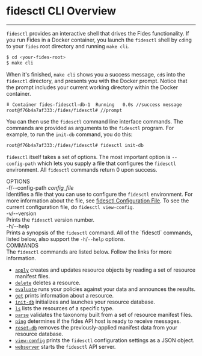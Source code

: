 # fidesctl CLI Overview

---

`fidesctl` provides an interactive shell that drives the Fides functionality. If you run Fides in a  Docker container, you launch the `fidesctl` shell by `cd`ing to your `fides` root directory and running `make cli`.

```bash
$ cd <your-fides-root>
$ make cli
```

When it's finished,  `make cli` shows you a success message, `cd`s into the `fidesctl` directory, and presents you with the Docker prompt. Notice that the prompt includes your current working directory within the Docker container.

```bash
⠿ Container fides-fidesctl-db-1  Running   0.0s //success message
root@f76b4a7af333:/fides/fidesctl# //prompt
```

You can then use the `fidesctl` command line interface commands. The commands are provided as arguments to the `fidesctl` program. For example, to run the `init-db` command, you do this:

```bash
root@f76b4a7af333:/fides/fidesctl# fidesctl init-db
```

`fidesctl` itself takes a set of options. The most important option is `--config-path` which lets you supply a file that configures the `fidesctl` environment.
All `fidesctl` commands return 0 upon success.


<div id="cli-docs" class="cli">
  <div class="label">OPTIONS</div>
  <div class="content">
    <div class="mono">
      -f/--config-path <i>config_file</i> 
    </div>
    <div class="content">
      Identifies a file that you can use to configure the <code>fidesctl</code> environment. For more information about the file, see <a href="configuration-file">fidesctl Configuration File</a>. To see the current configuration file, do <code>fidesctl&nbsp;view&#8209;config</code>.
    </div>
  </div>
  <div class="content">
    <div class="mono">
      -v/--version 
    </div>
    <div class="content">
      Prints the <code>fidesctl</code> version number.
    </div>
  </div>
  <div class="content">
    <div class="mono">
      -h/--help
    </div>
    <div class="content">
      Prints a synopsis of the <code>fidesctl</code> command. All of the `fidesctl` commands, listed below, also support the <code>-h</code>/<code>--help</code> options.
    </div>
  </div>
  <div class="label">COMMANDS</div>
  <div class="content">
    The <code>fidesctl</code> commands are listed below. Follow the links for more information.
    <ul>
      <li><a href="../apply"><code>apply</code></a> creates and updates resource objects by reading a set of resource manifest files.</li>
      <li><a href="../delete"><code>delete</code></a> deletes a resource.</li>
      <li><a href="../evaluate"><code>evaluate</code></a> runs your policies against your data and announces the results.</li>
      <li><a href="../get"><code>get</code></a> prints information about a resource.</li>
      <li><a href="../init-db"><code>init-db</code></a> initializes and launches your resource database.</li>
      <li><a href="../ls"><code>ls</code></a> lists the resources of a specific type.</li>
      <li><a href="../parse"><code>parse</code></a> validates the taxonomy built from a set of resource manifest files.</li>
      <li><a href="../ping"><code>ping</code></a> determines if the fides API host is ready to receive messages.</li>
      <li><a href="../reset-db"><code>reset-db</code></a> removes the previously-applied manifest data from your resource database.</li>
      <li><a href="../view-config"><code>view-config</code></a> prints the <code>fidesctl</code> configuration settings as a JSON object.</li>
      <li><a href="../webserver"><code>webserver</code></a> starts the <code>fidesctl</code> API server.</li>
    </ul>
    <p>
  </div>
</div>
